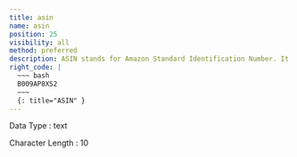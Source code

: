 ```yaml
---
title: asin
name: asin
position: 25
visibility: all
method: preferred
description: ASIN stands for Amazon Standard Identification Number. It's a 10-charcter alphanumeric unique identifier that's assigned by Amazon.com and its partners. It's used for product-identification within Amazon.com organization. ASINs are only guaranteed unique within a marketplace.
right_code: |
  ~~~ bash
  B009AP8XS2
  ~~~
  {: title="ASIN" }
---
```


Data Type
: text

Character Length
: 10

